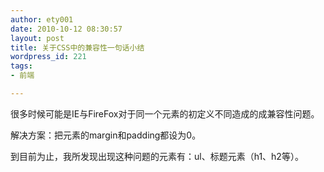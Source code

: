 ```yaml
---
author: ety001
date: 2010-10-12 08:30:57
layout: post
title: 关于CSS中的兼容性一句话小结
wordpress_id: 221
tags:
- 前端

---
```


很多时候可能是IE与FireFox对于同一个元素的初定义不同造成的成兼容性问题。

解决方案：把元素的margin和padding都设为0。

到目前为止，我所发现出现这种问题的元素有：ul、标题元素（h1、h2等）。

